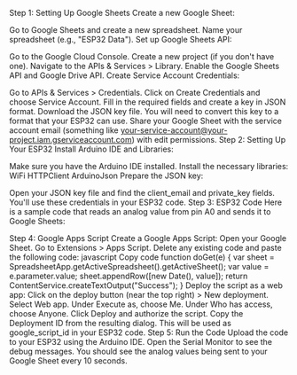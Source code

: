 Step 1: Setting Up Google Sheets
Create a new Google Sheet:

Go to Google Sheets and create a new spreadsheet.
Name your spreadsheet (e.g., "ESP32 Data").
Set up Google Sheets API:

Go to the Google Cloud Console.
Create a new project (if you don't have one).
Navigate to the APIs & Services > Library.
Enable the Google Sheets API and Google Drive API.
Create Service Account Credentials:

Go to APIs & Services > Credentials.
Click on Create Credentials and choose Service Account.
Fill in the required fields and create a key in JSON format.
Download the JSON key file. You will need to convert this key to a format that your ESP32 can use.
Share your Google Sheet with the service account email (something like your-service-account@your-project.iam.gserviceaccount.com) with edit permissions.
Step 2: Setting Up Your ESP32
Install Arduino IDE and Libraries:

Make sure you have the Arduino IDE installed.
Install the necessary libraries:
WiFi
HTTPClient
ArduinoJson
Prepare the JSON key:

Open your JSON key file and find the client_email and private_key fields.
You'll use these credentials in your ESP32 code.
Step 3: ESP32 Code
Here is a sample code that reads an analog value from pin A0 and sends it to Google Sheets:


Step 4: Google Apps Script
Create a Google Apps Script:
Open your Google Sheet.
Go to Extensions > Apps Script.
Delete any existing code and paste the following code:
javascript
Copy code
function doGet(e) {
  var sheet = SpreadsheetApp.getActiveSpreadsheet().getActiveSheet();
  var value = e.parameter.value;
  sheet.appendRow([new Date(), value]);
  return ContentService.createTextOutput("Success");
}
Deploy the script as a web app:
Click on the deploy button (near the top right) > New deployment.
Select Web app.
Under Execute as, choose Me.
Under Who has access, choose Anyone.
Click Deploy and authorize the script.
Copy the Deployment ID from the resulting dialog. This will be used as google_script_id in your ESP32 code.
Step 5: Run the Code
Upload the code to your ESP32 using the Arduino IDE.
Open the Serial Monitor to see the debug messages.
You should see the analog values being sent to your Google Sheet every 10 seconds.
